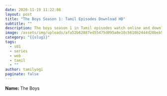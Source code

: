 ```yaml
---
date: 2020-11-19 11:22:08
layout: post
title: "The Boys Season 1: Tamil Episodes Download HD"
subtitle: ""
description: The boys season 1 in Tamil episodes watch online and download tamilrockers
image: /assets/img/uploads/afa52b62887ed55475d095a8e18c5610b2444d28beb5b6ee2f322e6613374bad._v_sx1700_.jpg
category: "{{slug}}"
tags:
  - s01
  - series
  - web
  - tamil
  - ""
author: tamilyogi
paginate: false
---
```

**Name:** The Boys
